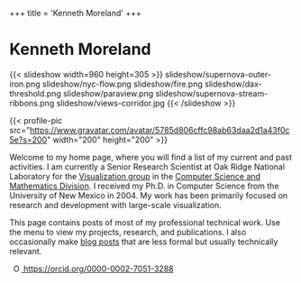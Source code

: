 +++
title = 'Kenneth Moreland'
+++

# Kenneth Moreland

{{< slideshow width=960 height=305 >}}
slideshow/supernova-outer-iron.png
slideshow/nyc-flow.png
slideshow/fire.png
slideshow/dax-threshold.png
slideshow/paraview.png
slideshow/supernova-stream-ribbons.png
slideshow/views-corridor.jpg
{{< /slideshow >}}

{{< profile-pic src="https://www.gravatar.com/avatar/5785d806cffc98ab63daa2d1a43f0c5e?s=200" width="200" height="200" >}}

Welcome to my home page, where you will find a list of my current and past
activities. I am currently a Senior Research Scientist at Oak Ridge National
Laboratory for the [Visualization group] in the [Computer Science and Mathematics
Division]. I received my Ph.D. in Computer Science from the University of New
Mexico in 2004. My work has been primarily focused on research and development
with large-scale visualization.

This page contains posts of most of my professional technical work. Use the menu
to view my projects, research, and publications. I also occasionally make [blog
posts] that are less formal but usually technically relevant.

<a id="cy-effective-orcid-url"
   class="underline"
   href="https://orcid.org/0000-0002-7051-3288"
   target="orcid.widget"
   rel="me noopener noreferrer"
   style="vertical-align: top">
  <img src="https://orcid.org/sites/default/files/images/orcid_16x16.png"
       style="width: 1em; margin-inline-start: 0.5em"
       alt="ORCID iD icon"/>
  https://orcid.org/0000-0002-7051-3288
</a>

[Visualization group]: https://csmd.ornl.gov/group/visualization
[Computer Science and Mathematics Division]: https://csmd.ornl.gov/
[blog posts]: http://drmoron.org/

